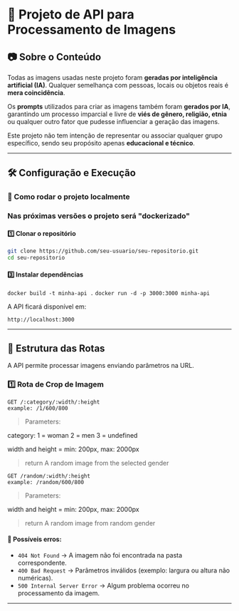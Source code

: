 # 📌 Projeto de API para Processamento de Imagens  

## 📷 Sobre o Conteúdo  

Todas as imagens usadas neste projeto foram **geradas por inteligência artificial (IA)**. Qualquer semelhança com pessoas, locais ou objetos reais é **mera coincidência**.  

Os **prompts** utilizados para criar as imagens também foram **gerados por IA**, garantindo um processo imparcial e livre de **viés de gênero, religião, etnia** ou qualquer outro fator que pudesse influenciar a geração das imagens.  

Este projeto não tem intenção de representar ou associar qualquer grupo específico, sendo seu propósito apenas **educacional e técnico**.  

---

## 🛠️ Configuração e Execução  

### 📌 Como rodar o projeto localmente  

### Nas próximas versões o projeto será "dockerizado"

#### 1️⃣ **Clonar o repositório**  

```bash
git clone https://github.com/seu-usuario/seu-repositorio.git
cd seu-repositorio
```

#### 3️⃣ **Instalar dependências**  

```docker build -t minha-api .```
```docker run -d -p 3000:3000 minha-api```

A API ficará disponível em:  

```
http://localhost:3000
```

---

## 🔀 Estrutura das Rotas  

A API permite processar imagens enviando parâmetros na URL.  

### **1️⃣ Rota de Crop de Imagem**  

```http
GET /:category/:width/:height
example: /1/600/800
```
> Parameters:

category:
1 = woman
2 = men
3 = undefined

width and height = min: 200px, max: 2000px

> return
A random image from the selected gender

```http
GET /random/:width/:height
example: /random/600/800
```
> Parameters:

width and height = min: 200px, max: 2000px

> return
A random image from random gender

#### 🚨 **Possíveis erros:**  

- `404 Not Found` → A imagem não foi encontrada na pasta correspondente.  
- `400 Bad Request` → Parâmetros inválidos (exemplo: largura ou altura não numéricas).  
- `500 Internal Server Error` → Algum problema ocorreu no processamento da imagem.  

---
